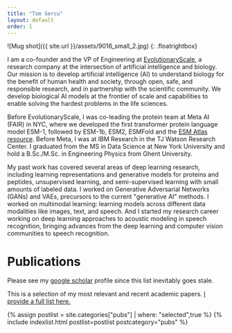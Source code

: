 ```yaml
---
title: "Tom Sercu"
layout: default
order: 1
---
```

![Mug shot]({{ site.url }}/assets/9016_small_2.jpg)
{: .floatrightbox}

I am a co-founder and the VP of Engineering at [EvolutionaryScale](https://evolutionaryscale.ai),
a research company at the intersection of artificial intelligence and biology.
Our mission is to develop artificial intelligence (AI) to understand biology for the benefit of human health and society,
through open, safe, and responsible research, and in partnership with the scientific community.
We develop biological AI models at the frontier of scale and capabilities to enable solving
the hardest problems in the life sciences.

Before EvolutionaryScale, I was co-leading the protein team at 
Meta AI (FAIR)  in NYC, where we developed the first transformer protein language model ESM-1,
followed by ESM-1b, ESM2, ESMFold and the [ESM Atlas resource](https://esmatlas.com).
Before Meta, I was at IBM Research in the TJ Watson Research Center.
I graduated from the MS in Data Science at New York University
and hold a B.Sc./M.Sc. in Engineering Physics from Ghent University.

My past work has covered several areas of deep learning research, including
learning representations and generative models for proteins and peptides,
unsupervised learning, and semi-supervised learning with small amounts of labeled data.
I worked on Generative Adversarial Networks (GANs) and VAEs, precursors to the current "generative AI" methods.
I worked on multimodal learning: learning models across different data modalities like images, text, and speech.
And I started my research career working on deep learning approaches to acoustic modeling in speech recognition,
bringing advances from the deep learning and computer vision communities to speech recognition.


# Publications
Please see my  [google scholar](https://scholar.google.com/citations?user=FMJePIUAAAAJ) profile
since this list inevitably goes stale.

This is a selection of my most relevant and recent academic papers.
[I provide a full list here.](pubs)

{% assign postlist = site.categories["pubs"] | where: "selected",true %} 
{% include indexlist.html postlist=postlist postcategory="pubs" %}

